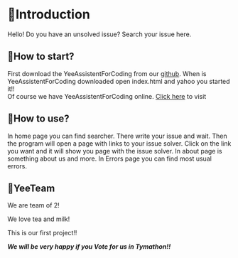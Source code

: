 
# 🦖Introduction
   Hello! Do you have an unsolved issue? Search your issue here.
   
## 🦕How to start?
   First download the YeeAssistentForCoding from our [github](https://github.com/yeesaurus/yeeassistentforcoding).
   When is YeeAssistentForCoding downloaded open index.html and yahoo you started it!!   
   Of course we have YeeAssistentForCoding online. [Click here](https://yeesaurus.github.io/yeeassistentforcoding/) to visit
   
## 🦕How to use?
  In home page you can find searcher. There write your issue and wait. Then the program will open a page with links to your issue solver. Click on the link you want and it will     show you page with the issue solver. In about page is something about us and more. In Errors page you can find most usual errors.

## 🦕YeeTeam
   We are team of 2!
   
   We love tea and milk!
   
   This is our first project!!
   
   ***We will be very happy if you Vote for us in Tymathon!!***
